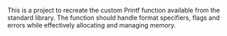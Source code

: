 This is a project to recreate the custom Printf function available from the standard library. The function should handle format specifiers, flags and errors while effectively allocating and managing memory.
